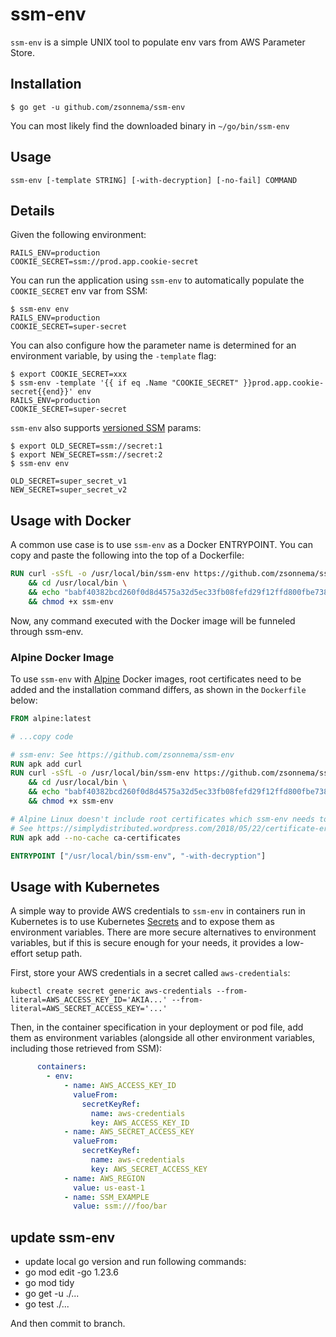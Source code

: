 # ssm-env

`ssm-env` is a simple UNIX tool to populate env vars from AWS Parameter Store.

## Installation

```console
$ go get -u github.com/zsonnema/ssm-env
```

You can most likely find the downloaded binary in `~/go/bin/ssm-env`

## Usage

```console
ssm-env [-template STRING] [-with-decryption] [-no-fail] COMMAND
```

## Details

Given the following environment:

```
RAILS_ENV=production
COOKIE_SECRET=ssm://prod.app.cookie-secret
```

You can run the application using `ssm-env` to automatically populate the `COOKIE_SECRET` env var from SSM:

```console
$ ssm-env env
RAILS_ENV=production
COOKIE_SECRET=super-secret
```

You can also configure how the parameter name is determined for an environment variable, by using the `-template` flag:

```console
$ export COOKIE_SECRET=xxx
$ ssm-env -template '{{ if eq .Name "COOKIE_SECRET" }}prod.app.cookie-secret{{end}}' env
RAILS_ENV=production
COOKIE_SECRET=super-secret
```

`ssm-env` also supports [versioned SSM](https://docs.aws.amazon.com/systems-manager/latest/userguide/sysman-paramstore-versions.html) params:

```console
$ export OLD_SECRET=ssm://secret:1
$ export NEW_SECRET=ssm://secret:2
$ ssm-env env

OLD_SECRET=super_secret_v1
NEW_SECRET=super_secret_v2
```

## Usage with Docker

A common use case is to use `ssm-env` as a Docker ENTRYPOINT. You can copy and paste the following into the top of a Dockerfile:

```dockerfile
RUN curl -sSfL -o /usr/local/bin/ssm-env https://github.com/zsonnema/ssm-env/releases/download/v0.0.5/ssm-env \
    && cd /usr/local/bin \
    && echo "babf40382bcd260f0d8d4575a32d5ec33fb08fefd29f12ffd800fbe738c41021  ssm-env" | sha256sum -c \
    && chmod +x ssm-env
```

Now, any command executed with the Docker image will be funneled through ssm-env.

### Alpine Docker Image

To use `ssm-env` with [Alpine](https://hub.docker.com/_/alpine) Docker images, root certificates need to be added
and the installation command differs, as shown in the `Dockerfile` below:

```dockerfile
FROM alpine:latest

# ...copy code

# ssm-env: See https://github.com/zsonnema/ssm-env
RUN apk add curl
RUN curl -sSfL -o /usr/local/bin/ssm-env https://github.com/zsonnema/ssm-env/releases/download/v0.0.5/ssm-env \
    && cd /usr/local/bin \
    && echo "babf40382bcd260f0d8d4575a32d5ec33fb08fefd29f12ffd800fbe738c41021  ssm-env" | sha256sum -c \
    && chmod +x ssm-env

# Alpine Linux doesn't include root certificates which ssm-env needs to talk to AWS.
# See https://simplydistributed.wordpress.com/2018/05/22/certificate-error-with-go-http-client-in-alpine-docker/
RUN apk add --no-cache ca-certificates

ENTRYPOINT ["/usr/local/bin/ssm-env", "-with-decryption"]
```

## Usage with Kubernetes

A simple way to provide AWS credentials to `ssm-env` in containers run in Kubernetes is to use Kubernetes
[Secrets](https://kubernetes.io/docs/tasks/inject-data-application/distribute-credentials-secure/) and to expose
them as environment variables. There are more secure alternatives to environment variables, but if this is secure
enough for your needs, it provides a low-effort setup path.

First, store your AWS credentials in a secret called `aws-credentials`:

```shell
kubectl create secret generic aws-credentials --from-literal=AWS_ACCESS_KEY_ID='AKIA...' --from-literal=AWS_SECRET_ACCESS_KEY='...'
```

Then, in the container specification in your deployment or pod file, add them as environment variables (alongside
all other environment variables, including those retrieved from SSM):

```yaml
      containers:
        - env:
            - name: AWS_ACCESS_KEY_ID
              valueFrom:
                secretKeyRef:
                  name: aws-credentials
                  key: AWS_ACCESS_KEY_ID
            - name: AWS_SECRET_ACCESS_KEY
              valueFrom:
                secretKeyRef:
                  name: aws-credentials
                  key: AWS_SECRET_ACCESS_KEY
            - name: AWS_REGION
              value: us-east-1
            - name: SSM_EXAMPLE
              value: ssm:///foo/bar
```
## update ssm-env

- update local go version
and run following commands:
- go mod edit -go 1.23.6 <use the version you updated to>
- go mod tidy
- go get -u ./...
- go test ./...

And then commit to branch.